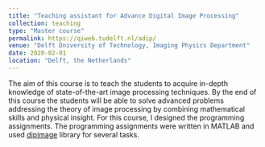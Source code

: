 ```yaml
---
title: "Teaching assistant for Advance Digital Image Processing"
collection: teaching
type: "Master course"
permalink: https://qiweb.tudelft.nl/adip/
venue: "Delft Dniversity of Technology, Imaging Physics Department"
date: 2020-02-01
location: "Delft, the Netherlands"
---
```


The aim of this course is to teach the students to acquire in-depth knowledge of state-of-the-art image processing techniques. By the end of this course the students will be able to solve advanced problems addressing the theory of image processing by combining mathematical skills and physical insight.
For this course, I designed the programming assignments. The programming assignments were written in MATLAB and used [dipimage](www.diplib.org) library for several tasks. 

